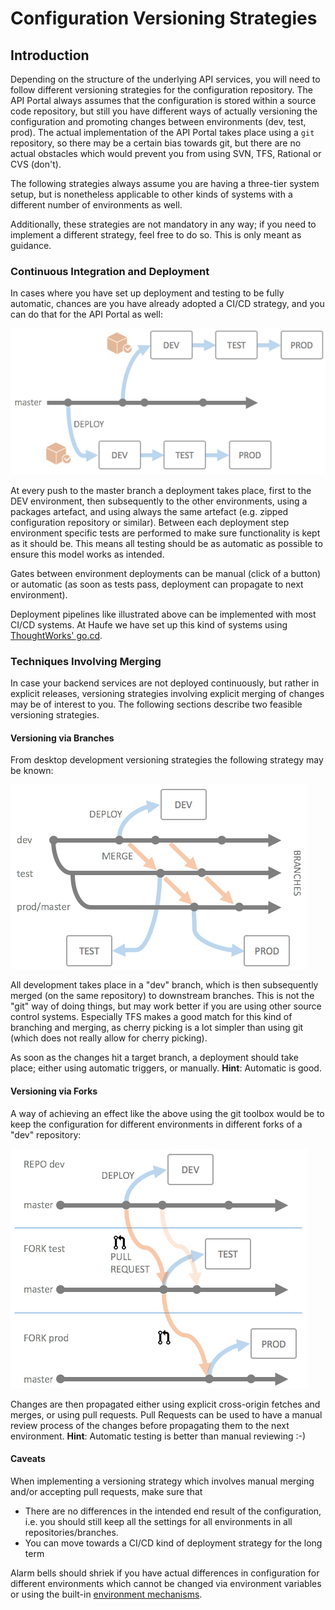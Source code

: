 # Configuration Versioning Strategies

## Introduction

Depending on the structure of the underlying API services, you will need to follow different versioning strategies for the configuration repository. The API Portal always assumes that the configuration is stored within a source code repository, but still you have different ways of actually versioning the configuration and promoting changes between environments (dev, test, prod). The actual implementation of the API Portal takes place using a `git` repository, so there may be a certain bias towards git, but there are no actual obstacles which would prevent you from using SVN, TFS, Rational or CVS (don't).

The following strategies always assume you are having a three-tier system setup, but is nonetheless applicable to other kinds of systems with a different number of environments as well.

Additionally, these strategies are not mandatory in any way; if you need to implement a different strategy, feel free to do so. This is only meant as guidance.

### Continuous Integration and Deployment

In cases where you have set up deployment and testing to be fully automatic, chances are you have already adopted a CI/CD strategy, and you can do that for the API Portal as well:

![CI/CD Versioning](images/versioning-ci-cd.png)

At every push to the master branch a deployment takes place, first to the DEV environment, then subsequently to the other environments, using a packages artefact, and using always the same artefact (e.g. zipped configuration repository or similar). Between each deployment step environment specific tests are performed to make sure functionality is kept as it should be. This means all testing should be as automatic as possible to ensure this model works as intended.

Gates between environment deployments can be manual (click of a button) or automatic (as soon as tests pass, deployment can propagate to next environment).

Deployment pipelines like illustrated above can be implemented with most CI/CD systems. At Haufe we have set up this kind of systems using [ThoughtWorks' go.cd](https://www.go.cd).  

### Techniques Involving Merging

In case your backend services are not deployed continuously, but rather in explicit releases, versioning strategies involving explicit merging of changes may be of interest to you. The following sections describe two feasible versioning strategies.    

#### Versioning via Branches

From desktop development versioning strategies the following strategy may be known:

![Versioning with Branches](images/versioning-branches.png)

All development takes place in a "dev" branch, which is then subsequently merged (on the same repository) to downstream branches. This is not the "git" way of doing things, but may work better if you are using other source control systems. Especially TFS makes a good match for this kind of branching and merging, as cherry picking is a lot simpler than using git (which does not really allow for cherry picking).

As soon as the changes hit a target branch, a deployment should take place; either using automatic triggers, or manually. **Hint**: Automatic is good. 

#### Versioning via Forks

A way of achieving an effect like the above using the git toolbox would be to keep the configuration for different environments in different forks of a "dev" repository:

![Versioning with Forks](images/versioning-forks.png)

Changes are then propagated either using explicit cross-origin fetches and merges, or using pull requests. Pull Requests can be used to have a manual review process of the changes before propagating them to the next environment. **Hint**: Automatic testing is better than manual reviewing :-)

#### Caveats

When implementing a versioning strategy which involves manual merging and/or accepting pull requests, make sure that

* There are no differences in the intended end result of the configuration, i.e. you should still keep all the settings for all environments in all repositories/branches.
* You can move towards a CI/CD kind of deployment strategy for the long term

Alarm bells should shriek if you have actual differences in configuration for different environments which cannot be changed via environment variables or using the built-in [environment mechanisms](deployment-environments.md).